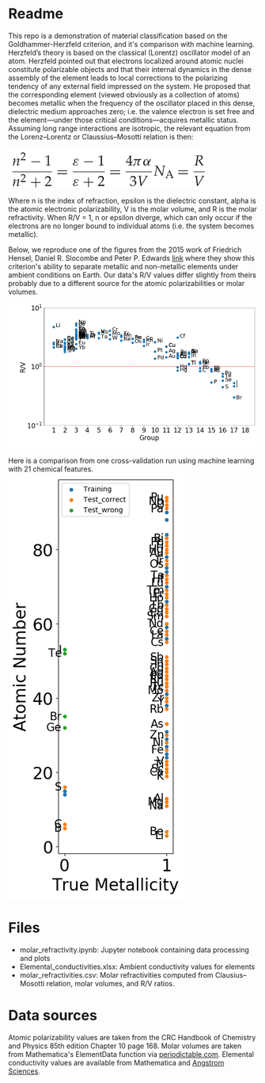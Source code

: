 # Readme
This repo is a demonstration of material classification based on the Goldhammer-Herzfeld criterion, and it's comparison with machine learning. Herzfeld’s theory is based
on the classical (Lorentz) oscillator model of an atom. Herzfeld pointed out that electrons localized
around atomic nuclei constitute polarizable objects and that their internal dynamics in the dense
assembly of the element leads to local corrections to the polarizing tendency of any external field
impressed on the system.
He proposed that the corresponding element (viewed obviously as a collection of atoms)
becomes metallic when the frequency of the oscillator placed in this dense, dielectric medium
approaches zero; i.e. the valence electron is set free and the element—under those critical
conditions—acquires metallic status. Assuming long range interactions are isotropic, the relevant equation from the Lorenz&ndash;Lorentz or Claussius&ndash;Mosotti relation is then:

<img src="https://github.com/mtdg-wagner/goldhammer-herzfeld-elements/blob/master/CM_Relation.png" alt="C-M relation" width="400"/>

Where n is the index of refraction, epsilon is the dielectric constant, alpha is the atomic electronic polarizability, V is the molar volume, and R is the molar refractivity. When R/V = 1, n or epsilon diverge, which can only occur if the electrons are no longer bound to individual atoms (i.e. the system becomes metallic). 

Below, we reproduce one of the figures from the 2015 work of Friedrich Hensel, Daniel R. Slocombe and Peter P. Edwards [link](https://doi.org/10.1098/rsta.2014.0477) where they show this criterion's ability to separate metallic and non-metallic elements under ambient conditions on Earth. Our data's R/V values differ slightly from theirs probably due to a different source for the atomic polarizabilities or molar volumes. 

![HSE Fig 3](https://github.com/mtdg-wagner/goldhammer-herzfeld-elements/blob/master/RV_groups.png "Metallization of chemical elements")

Here is a comparison from one cross-validation run using machine learning with 21 chemical features.
![HSE Fig 3](https://github.com/mtdg-wagner/goldhammer-herzfeld-elements/blob/master/ML_classification.png "Machine learning classification")

# Files
* molar_refractivity.ipynb: Jupyter notebook containing data processing and plots
* Elemental_conductivities.xlsx: Ambient conductivity values for elements
* molar_refractivities.csv: Molar refractivities computed from Clausius&ndash;Mosotti relation, molar volumes, and R/V ratios. 

# Data sources
Atomic polarizability values are taken from the CRC Handbook of Chemistry and Physics 85th edition Chapter 10 page 168.
Molar volumes are taken from Mathematica's ElementData function via [periodictable.com](https://periodictable.com/Properties/A/MolarVolume.an.log.html).
Elemental conductivity values are available from Mathematica and [Angstrom Sciences](https://www.angstromsciences.com/elements-electrical-conductivity).

